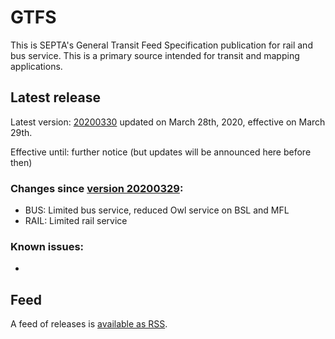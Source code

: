# GTFS

This is SEPTA's General Transit Feed Specification publication for rail and bus service. This is a primary source intended for transit and mapping applications.

## Latest release

Latest version: [20200330](https://github.com/septadev/GTFS/releases/tag/v202003300) updated on March 28th, 2020, effective on March 29th.

Effective until: further notice (but updates will be announced here before then)

### Changes since [version 20200329](https://github.com/septadev/GTFS/releases/tag/v202003291): 
 
*  BUS:  Limited bus service, reduced Owl service on BSL and MFL
*  RAIL: Limited rail service

### Known issues:

* 

## Feed

A feed of releases is [available as RSS](https://github.com/septadev/GTFS/releases.atom).

